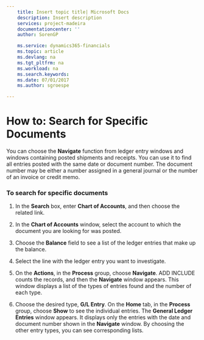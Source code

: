 ```yaml
---
    title: Insert topic title| Microsoft Docs
    description: Insert description
    services: project-madeira
    documentationcenter: ''
    author: SorenGP

    ms.service: dynamics365-financials
    ms.topic: article
    ms.devlang: na
    ms.tgt_pltfrm: na
    ms.workload: na
    ms.search.keywords:
    ms.date: 07/01/2017
    ms.author: sgroespe

---
```

# How to: Search for Specific Documents
You can choose the **Navigate** function from ledger entry windows and windows containing posted shipments and receipts. You can use it to find all entries posted with the same date or document number. The document number may be either a number assigned in a general journal or the number of an invoice or credit memo.  
  
### To search for specific documents  
  
1.  In the **Search** box, enter **Chart of Accounts**, and then choose the related link.  
  
2.  In the **Chart of Accounts** window, select the account to which the document you are looking for was posted.  
  
3.  Choose the **Balance** field to see a list of the ledger entries that make up the balance.  
  
4.  Select the line with the ledger entry you want to investigate.  
  
5.  On the **Actions**, in the **Process** group, choose **Navigate**. ADD INCLUDE<!--[!INCLUDE[navnow](../../includes/navnow_md.md)]--> counts the records, and then the **Navigate** window appears. This window displays a list of the types of entries found and the number of each type.  
  
6.  Choose the desired type, **G\/L Entry**. On the **Home** tab, in the **Process** group, choose **Show** to see the individual entries. The **General Ledger Entries** window appears. It displays only the entries with the date and document number shown in the **Navigate** window. By choosing the other entry types, you can see corresponding lists.